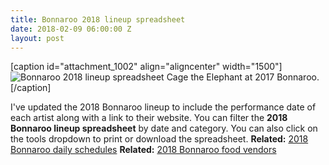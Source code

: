 ```yaml
---
title: Bonnaroo 2018 lineup spreadsheet
date: 2018-02-09 06:00:00 Z
layout: post
---
```


\[caption id="attachment\_1002" align="aligncenter" width="1500"\]![Bonnaroo 2018 lineup spreadsheet](images/DSC5110.jpg) Cage the Elephant at 2017 Bonnaroo.\[/caption\]

<script src="https://awesome-table.com/AwesomeTableInclude.js"><span data-mce-type="bookmark" style="display: inline-block; width: 0px; overflow: hidden; line-height: 0;" class="mce_SELRES_start">﻿</span></script>

I've updated the 2018 Bonnaroo lineup to include the performance date of each artist along with a link to their website. You can filter the **2018 Bonnaroo lineup spreadsheet** by date and category. You can also click on the tools dropdown to print or download the spreadsheet. **Related:** [2018 Bonnaroo daily schedules](https://kenbooth.net/bonnaroo-daily-schedules/) **Related:** [2018 Bonnaroo food vendors](https://kenbooth.net/2018-bonnaroo-food-vendors/)
